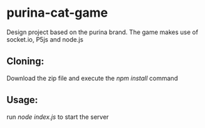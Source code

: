 # purina-cat-game
Design project based on the purina brand. The game makes use of socket.io, P5js and node.js

## Cloning:
Download the zip file and execute the *npm install* command

## Usage:
run *node index.js* to start the server
